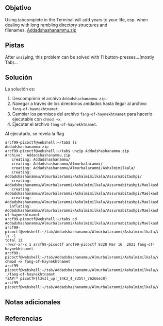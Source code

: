 ## Objetivo
Using tabcomplete in the Terminal will add years to your life, esp. when dealing with long rambling directory structures and filenames: [Addadshashanammu.zip](https://mercury.picoctf.net/static/fe16c756149cfa85f23e73cd9dbd6a25/Addadshashanammu.zip)
## Pistas
After `unzip`ing, this problem can be solved with 11 button-presses...(mostly Tab)...

## Solución

La solución es:

1. Descomprimir el archivo `Addadshashanammu.zip`.
2. Navegar a través de los directorios anidados hasta llegar al archivo `fang-of-haynekhtnamet`.
3. Cambiar los permisos del archivo `fang-of-haynekhtnamet` para hacerlo ejecutable con `chmod +x`.
4. Ejecutar el archivo `fang-of-haynekhtnamet`.

Al ejecutarlo, se revela la flag

```
arcf99-picoctf@webshell:~/tab$ ls
Addadshashanammu.zip
arcf99-picoctf@webshell:~/tab$ unzip Addadshashanammu.zip 
Archive:  Addadshashanammu.zip
   creating: Addadshashanammu/
   creating: Addadshashanammu/Almurbalarammi/
   creating: Addadshashanammu/Almurbalarammi/Ashalmimilkala/
   creating: Addadshashanammu/Almurbalarammi/Ashalmimilkala/Assurnabitashpi/
   creating: Addadshashanammu/Almurbalarammi/Ashalmimilkala/Assurnabitashpi/Maelkashishi/
   creating: Addadshashanammu/Almurbalarammi/Ashalmimilkala/Assurnabitashpi/Maelkashishi/Onnissiralis/
   creating: Addadshashanammu/Almurbalarammi/Ashalmimilkala/Assurnabitashpi/Maelkashishi/Onnissiralis/Ularradallaku/
  inflating: Addadshashanammu/Almurbalarammi/Ashalmimilkala/Assurnabitashpi/Maelkashishi/Onnissiralis/Ularradallaku/fang-of-haynekhtnamet  
arcf99-picoctf@webshell:~/tab$ cd Addadshashanammu/Almurbalarammi/Ashalmimilkala/Assurnabitashpi/Maelkashishi/Onnissiralis/Ularradallaku/
arcf99-picoctf@webshell:~/tab/Addadshashanammu/Almurbalarammi/Ashalmimilkala/Assurnabitashpi/Maelkashishi/Onnissiralis/Ularradallaku$ ls -l
total 12
-rwxr-xr-x 1 arcf99-picoctf arcf99-picoctf 8320 Mar 16  2021 fang-of-haynekhtnamet
arcf99-picoctf@webshell:~/tab/Addadshashanammu/Almurbalarammi/Ashalmimilkala/Assurnabitashpi/Maelkashishi/Onnissiralis/Ularradallaku$ chmod +x fang-of-haynekhtnamet
arcf99-picoctf@webshell:~/tab/Addadshashanammu/Almurbalarammi/Ashalmimilkala/Assurnabitashpi/Maelkashishi/Onnissiralis/Ularradallaku$ ./fang-of-haynekhtnamet
*ZAP!* picoCTF{l3v3l_up!_t4k3_4_r35t!_76266e38}
arcf99-picoctf@webshell:~/tab/Addadshashanammu/Almurbalarammi/Ashalmimilkala/Assurnabitashpi/Maelkashishi/Onnissiralis/Ularradallaku$ 
```

## Notas adicionales

## Referencias